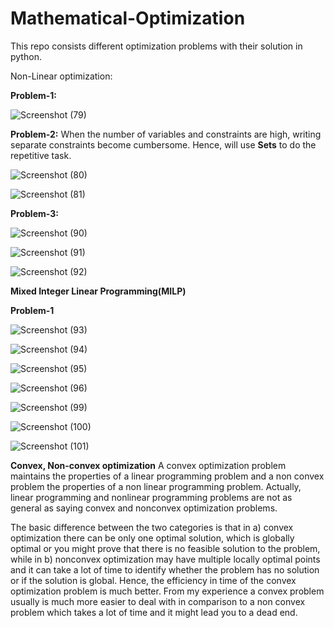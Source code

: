 # Mathematical-Optimization
This repo consists different optimization problems with their solution in python.


Non-Linear optimization:

**Problem-1:**

![Screenshot (79)](https://user-images.githubusercontent.com/57750483/184480330-6ab4405c-7ba7-4644-95df-093b9b6141e6.png)



**Problem-2:**
When the number of variables and constraints are high, writing separate constraints become cumbersome. Hence, will use **Sets** to do the repetitive task.



![Screenshot (80)](https://user-images.githubusercontent.com/57750483/184493956-53bcadad-422a-4f27-a008-ac0e4b1cd3a2.png)

![Screenshot (81)](https://user-images.githubusercontent.com/57750483/184493958-45df9895-d055-4368-97f9-a3d5b3c53682.png)


**Problem-3:**



![Screenshot (90)](https://user-images.githubusercontent.com/57750483/184526481-9692219b-3269-4582-9720-a119076ae6f9.png)

![Screenshot (91)](https://user-images.githubusercontent.com/57750483/184526433-fcde8d45-5dbb-4490-92d5-aeb742a47b3e.png)


![Screenshot (92)](https://user-images.githubusercontent.com/57750483/184526411-52b54579-89db-44fe-b4c8-bc294cd2b149.png)


**Mixed Integer Linear Programming(MILP)**

**Problem-1**

![Screenshot (93)](https://user-images.githubusercontent.com/57750483/184538028-c546309c-389e-42f1-81c2-cce7fedd4b9c.png)

![Screenshot (94)](https://user-images.githubusercontent.com/57750483/184538037-285beebc-cb4a-4c83-8a87-232db9dce77c.png)

![Screenshot (95)](https://user-images.githubusercontent.com/57750483/184538261-b8e65ca2-2f0b-4a28-b8e5-6df838338dfe.png)


![Screenshot (96)](https://user-images.githubusercontent.com/57750483/184537940-0a1f8404-13fd-4dea-b39a-7417a7892649.png)


![Screenshot (99)](https://user-images.githubusercontent.com/57750483/184537947-ff5cfd5e-c767-4b94-b763-acd3ab72e25c.png)

![Screenshot (100)](https://user-images.githubusercontent.com/57750483/184537950-d2b82630-1d20-4b43-829d-9b2d5c90dc2f.png)

![Screenshot (101)](https://user-images.githubusercontent.com/57750483/184537960-8c862298-aaff-443b-8288-1f23a9758623.png)


**Convex, Non-convex optimization**
A convex optimization problem maintains the properties of a linear programming problem and a non convex problem the properties of a non linear programming problem.
Actually, linear programming and nonlinear programming problems are not as general as saying convex and nonconvex optimization problems.

The basic difference between the two categories is that in 
a) convex optimization there can be only one optimal solution, which is globally optimal or you might prove that there is no feasible solution to the problem, while in 
b) nonconvex optimization may have multiple locally optimal points and it can take a lot of time to identify whether the problem has no solution or if the solution is global. Hence, the efficiency in time of the convex optimization problem is much better. From my experience a convex problem usually is much more easier to deal with in comparison to a non convex problem which takes a lot of time and it might lead you to a dead end.
